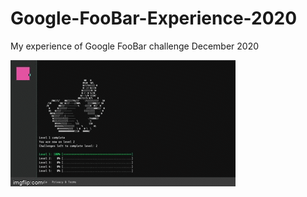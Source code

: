 # Google-FooBar-Experience-2020
My experience of Google FooBar challenge December 2020

![](./resources/foobar-rabbit.gif)